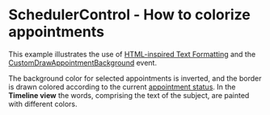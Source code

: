 # SchedulerControl - How to colorize appointments


<p>This example illustrates the use of <a href="https://docs.devexpress.com/WindowsForms/4874/common-features/html-text-formatting">HTML-inspired Text Formatting</a> and the <a href="http://documentation.devexpress.com/#WindowsForms/DevExpressXtraSchedulerSchedulerControl_CustomDrawAppointmentBackgroundtopic">CustomDrawAppointmentBackground</a> event.</p><p>The background color for selected appointments is inverted, and the border is drawn colored according to the current <a href="http://documentation.devexpress.com/#WindowsForms/clsDevExpressXtraSchedulerAppointmentStatustopic">appointment status</a>. In the <strong>Timeline view</strong> the words, comprising the text of the subject, are painted with different colors.</p>

<br/>


